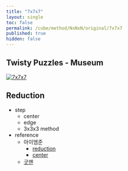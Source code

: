 ```yaml
---
title: "7x7x7"
layout: single
toc: false
permalink: /cube/method/NxNxN/original/7x7x7
published: true
hidden: false
---
```


<head>
  <base target="_blank">
</head>



## Twisty Puzzles - Museum

<a href="https://twistypuzzles.com/app/museum/museum_showitem.php?pkey=1486">
  <img alt="7x7x7" src="https://twistypuzzles.com/museum/large/01486-02.jpg">
</a>



## Reduction

- step
  - center
  - edge
  - 3x3x3 method
- reference
  - 아이엠준
    - [reduction](https://youtu.be/3wynYMk4eZk)
    - [center](https://youtu.be/4ViuGBx14zg)
  - [굿맨](https://youtu.be/cA-YbPc2VZs)
